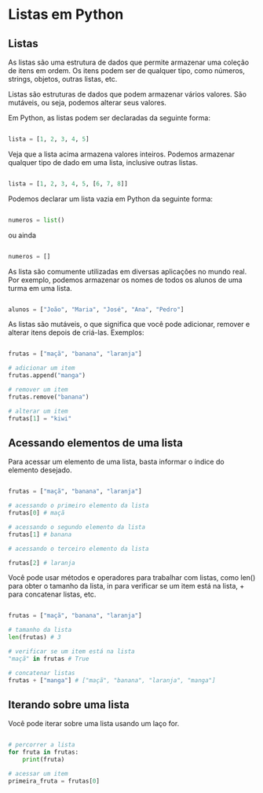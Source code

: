 # Listas em Python 

## Listas

As listas são uma estrutura de dados que permite armazenar uma coleção de itens em ordem. Os itens podem ser de qualquer tipo, como números, strings, objetos, outras listas, etc.

Listas são estruturas de dados que podem armazenar vários valores. São mutáveis, ou seja, podemos alterar seus valores.

Em Python, as listas podem ser declaradas da seguinte forma: 

```python

lista = [1, 2, 3, 4, 5]

```




Veja que a lista acima armazena valores inteiros. Podemos armazenar qualquer tipo de dado em uma lista, inclusive outras listas. 

```python

lista = [1, 2, 3, 4, 5, [6, 7, 8]]

```

Podemos declarar um lista vazia em Python da seguinte forma:

```python

numeros = list()

```

ou ainda 

```python

numeros = []

```

As lista são comumente utilizadas em diversas aplicações no mundo real. Por exemplo, podemos armazenar os nomes de todos os alunos de uma turma em uma lista. 

```python

alunos = ["João", "Maria", "José", "Ana", "Pedro"]

```

As listas são mutáveis, o que significa que você pode adicionar, remover e alterar itens depois de criá-las. Exemplos:


```python

frutas = ["maçã", "banana", "laranja"]

# adicionar um item
frutas.append("manga")

# remover um item
frutas.remove("banana")

# alterar um item
frutas[1] = "kiwi"

```

## Acessando elementos de uma lista

Para acessar um elemento de uma lista, basta informar o índice do elemento desejado. 

```python

frutas = ["maçã", "banana", "laranja"]

# acessando o primeiro elemento da lista
frutas[0] # maçã

# acessando o segundo elemento da lista
frutas[1] # banana

# acessando o terceiro elemento da lista

frutas[2] # laranja

```

Você pode usar métodos e operadores para trabalhar com listas, como len() para obter o tamanho da lista, in para verificar se um item está na lista, + para concatenar listas, etc.

```python

frutas = ["maçã", "banana", "laranja"]

# tamanho da lista
len(frutas) # 3

# verificar se um item está na lista
"maçã" in frutas # True

# concatenar listas
frutas + ["manga"] # ["maçã", "banana", "laranja", "manga"]

```

## Iterando sobre uma lista

Você pode iterar sobre uma lista usando um laço for. 

```python

# percorrer a lista
for fruta in frutas:
    print(fruta)

# acessar um item
primeira_fruta = frutas[0]
```
